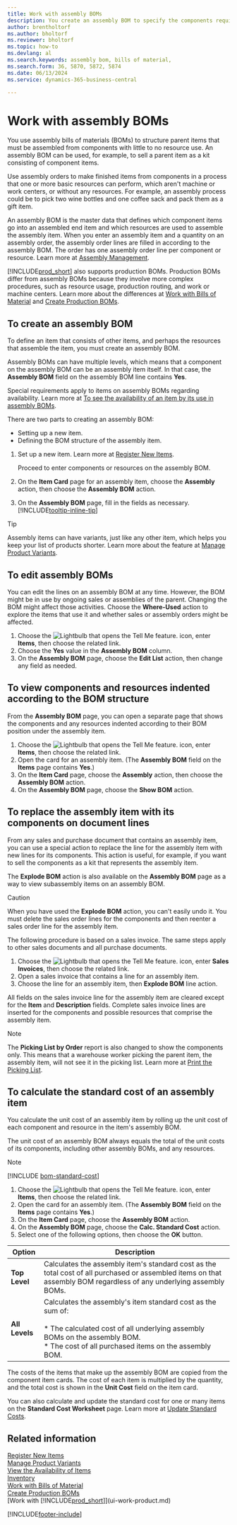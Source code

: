 ```yaml
---
title: Work with assembly BOMs
description: You create an assembly BOM to specify the components required to put together the item that the BOM represents.
author: brentholtorf
ms.author: bholtorf
ms.reviewer: bholtorf
ms.topic: how-to
ms.devlang: al
ms.search.keywords: assembly bom, bills of material, 
ms.search.form: 36, 5870, 5872, 5874
ms.date: 06/13/2024
ms.service: dynamics-365-business-central

---
```

# Work with assembly BOMs

You use assembly bills of materials (BOMs) to structure parent items that must be assembled from components with little to no resource use. An assembly BOM can be used, for example, to sell a parent item as a kit consisting of component items.

Use assembly orders to make finished items from components in a process that one or more basic resources can perform, which aren't machine or work centers, or without any resources. For example, an assembly process could be to pick two wine bottles and one coffee sack and pack them as a gift item.  

An assembly BOM is the master data that defines which component items go into an assembled end item and which resources are used to assemble the assembly item. When you enter an assembly item and a quantity on an assembly order, the assembly order lines are filled in according to the assembly BOM. The order has one assembly order line per component or resource. Learn more at [Assembly Management](assembly-assemble-items.md).

[!INCLUDE[prod_short](includes/prod_short.md)] also supports production BOMs. Production BOMs differ from assembly BOMs because they involve more complex procedures, such as resource usage, production routing, and work or machine centers. Learn more about the differences at [Work with Bills of Material](inventory-how-work-BOMs.md) and [Create Production BOMs](production-how-to-create-production-boms.md).

## To create an assembly BOM

To define an item that consists of other items, and perhaps the resources that assemble the item, you must create an assembly BOM.  

Assembly BOMs can have multiple levels, which means that a component on the assembly BOM can be an assembly item itself. In that case, the **Assembly BOM** field on the assembly BOM line contains **Yes**.

Special requirements apply to items on assembly BOMs regarding availability. Learn more at [To see the availability of an item by its use in assembly BOMs](inventory-how-availability-overview.md#to-view-the-availability-of-an-item-by-its-use-in-assembly-or-production-boms).

There are two parts to creating an assembly BOM:

- Setting up a new item.
- Defining the BOM structure of the assembly item.

1. Set up a new item. Learn more at [Register New Items](inventory-how-register-new-items.md).

   Proceed to enter components or resources on the assembly BOM.  
2. On the **Item Card** page for an assembly item, choose the **Assembly** action, then choose the **Assembly BOM** action.
3. On the **Assembly BOM** page, fill in the fields as necessary. [!INCLUDE[tooltip-inline-tip](includes/tooltip-inline-tip_md.md)]

> [!TIP]
> Assembly items can have variants, just like any other item, which helps you keep your list of products shorter. Learn more about the feature at [Manage Product Variants](inventory-item-variants.md).

## To edit assembly BOMs

You can edit the lines on an assembly BOM at any time. However, the BOM might be in use by ongoing sales or assemblies of the parent. Changing the BOM might affect those activities. Choose the **Where-Used** action to explore the items that use it and whether sales or assembly orders might be affected.

1. Choose the ![Lightbulb that opens the Tell Me feature.](media/ui-search/search_small.png "Tell me what you want to do") icon, enter **Items**, then choose the related link.
2. Choose the **Yes** value in the **Assembly BOM** column.
3. On the **Assembly BOM** page, choose the **Edit List** action, then change any field as needed.

## To view components and resources indented according to the BOM structure

From the **Assembly BOM** page, you can open a separate page that shows the components and any resources indented according to their BOM position under the assembly item.

1. Choose the ![Lightbulb that opens the Tell Me feature.](media/ui-search/search_small.png "Tell me what you want to do") icon, enter **Items**, then choose the related link.
2. Open the card for an assembly item. (The **Assembly BOM** field on the **Items** page contains **Yes**.)
3. On the **Item Card** page, choose the **Assembly** action, then choose the **Assembly BOM** action.
4. On the **Assembly BOM** page, choose the **Show BOM** action.

## To replace the assembly item with its components on document lines

From any sales and purchase document that contains an assembly item, you can use a special action to replace the line for the assembly item with new lines for its components. This action is useful, for example, if you want to sell the components as a kit that represents the assembly item.

The **Explode BOM** action is also available on the **Assembly BOM** page as a way to view subassembly items on an assembly BOM.

> [!CAUTION]  
> When you have used the **Explode BOM** action, you can't easily undo it. You must delete the sales order lines for the components and then reenter a sales order line for the assembly item.

The following procedure is based on a sales invoice. The same steps apply to other sales documents and all purchase documents.

1. Choose the ![Lightbulb that opens the Tell Me feature.](media/ui-search/search_small.png "Tell me what you want to do") icon, enter **Sales Invoices**, then choose the related link.
2. Open a sales invoice that contains a line for an assembly item.
3. Choose the line for an assembly item, then **Explode BOM** line action.

All fields on the sales invoice line for the assembly item are cleared except for the **Item** and **Description** fields. Complete sales invoice lines are inserted for the components and possible resources that comprise the assembly item.

> [!NOTE]
> The **Picking List by Order** report is also changed to show the components only. This means that a warehouse worker picking the parent item, the assembly item, will not see it in the picking list. Learn more at [Print the Picking List](sales-how-print-picking-list.md).

## To calculate the standard cost of an assembly item

You calculate the unit cost of an assembly item by rolling up the unit cost of each component and resource in the item's assembly BOM.

The unit cost of an assembly BOM always equals the total of the unit costs of its components, including other assembly BOMs, and any resources.  

> [!NOTE]
> [!INCLUDE [bom-standard-cost](includes/bom-standard-cost.md)]

1. Choose the ![Lightbulb that opens the Tell Me feature.](media/ui-search/search_small.png "Tell me what you want to do") icon, enter **Items**, then choose the related link.
2. Open the card for an assembly item. (The **Assembly BOM** field on the **Items** page contains **Yes**.)
3. On the **Item Card** page, choose the **Assembly BOM** action.
4. On the **Assembly BOM** page, choose the **Calc. Standard Cost** action.
5. Select one of the following options, then choose the **OK** button.

|Option |Description |
|-------|------------|
|**Top Level**|Calculates the assembly item's standard cost as the total cost of all purchased or assembled items on that assembly BOM regardless of any underlying assembly BOMs.|
|**All Levels**|Calculates the assembly's item standard cost as the sum of:</br></br>* The calculated cost of all underlying assembly BOMs on the assembly BOM.</br>* The cost of all purchased items on the assembly BOM.|

The costs of the items that make up the assembly BOM are copied from the component item cards. The cost of each item is multiplied by the quantity, and the total cost is shown in the **Unit Cost** field on the item card.

You can also calculate and update the standard cost for one or many items on the **Standard Cost Worksheet** page. Learn more at [Update Standard Costs](finance-about-calculating-standard-cost.md#updating-standard-costs-with-standard-cost-worksheet).  

## Related information

[Register New Items](inventory-how-register-new-items.md)  
[Manage Product Variants](inventory-item-variants.md)  
[View the Availability of Items](inventory-how-availability-overview.md)  
[Inventory](inventory-manage-inventory.md)  
[Work with Bills of Material](inventory-how-work-BOMs.md)  
[Create Production BOMs](production-how-to-create-production-boms.md)  
[Work with [!INCLUDE[prod_short](includes/prod_short.md)]](ui-work-product.md)  

[!INCLUDE[footer-include](includes/footer-banner.md)]
